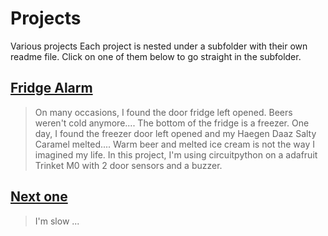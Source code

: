 # Projects
Various projects
Each project is nested under a subfolder with their own readme file.
Click on one of them below to go straight in the subfolder.

## [Fridge Alarm](fridge_alarm)
>On many occasions, I found the door fridge left opened. Beers weren't cold anymore....
The bottom of the fridge is a freezer. One day, I found the freezer door left opened and my Haegen Daaz Salty Caramel melted....
Warm beer and melted ice cream is not the way I imagined my life.
In this project, I'm using circuitpython on a adafruit Trinket M0 with 2 door sensors and a buzzer.

## [Next one](https://github.com/lpdescamps/)
>I'm slow ...
